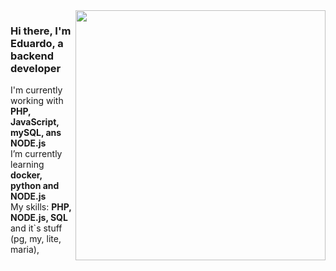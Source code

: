 <img class="column" src="https://www.capthronetechnologies.com/assets/images/web-application-development.png" min-width="400px" max-width="400px" width="400px" align="right">

<p align="left" class="column">

### Hi there, I'm Eduardo, a <strong>backend developer</strong>

I'm currently working with <strong> PHP, JavaScript, mySQL, ans NODE.js </strong><br> I’m currently learning <strong> docker, python and NODE.js </strong> <br>My skills: <strong> PHP, NODE.js, SQL </strong> and it`s stuff (pg, my, lite, maria), <strong>
  
</p>

<style> 
.column
{
    min-width:  400px;
    max-width:  400px;
}

</style>
